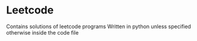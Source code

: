 # Leetcode

Contains solutions of leetcode programs
Written in python unless specified otherwise inside the code file
